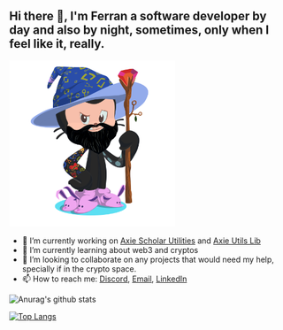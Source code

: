 <h2>Hi there 👋, I'm Ferran a software developer by day and also by night, sometimes, only when I feel like it, really.</h2>

<img src="octocat.png" width="300" height="300">

- 🔭 I’m currently working on [Axie Scholar Utilities](https://github.com/FerranMarin/axie-scholar-utilities) and [Axie Utils Lib](https://github.com/FerranMarin/axie-utils-lib)
- 🌱 I’m currently learning about web3 and cryptos
- 👯 I’m looking to collaborate on any projects that would need my help, specially if in the crypto space.
- 📫 How to reach me: [Discord](https://discord.gg/bmKvmhenvu), [Email](mailto:ferran.marin.llobet@gmail.com), [LinkedIn](https://www.linkedin.com/in/ferranmarinllobet/)

![Anurag's github stats](https://github-readme-stats.vercel.app/api?username=ferranmarin&count_private=false&show_icons=true&theme=dark&hide=contribs,prs)

[![Top Langs](https://github-readme-stats.vercel.app/api/top-langs/?username=ferranmarin&theme=dark&layout=compact)](https://github.com/anuraghazra/github-readme-stats)
